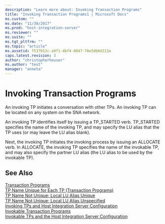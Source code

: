 ```yaml
---
description: "Learn more about: Invoking Transaction Programs"
title: "Invoking Transaction Programs1 | Microsoft Docs"
ms.custom: ""
ms.date: "11/30/2017"
ms.prod: "host-integration-server"
ms.reviewer: ""
ms.suite: ""
ms.tgt_pltfrm: ""
ms.topic: "article"
ms.assetid: f537012c-a9f1-4bf4-8047-78e5db0d213a
caps.latest.revision: 3
author: "christopherhouser"
ms.author: "test"
manager: "anneta"
---
```

# Invoking Transaction Programs
An invoking TP initiates a conversation with other TPs. An invoking TP can be located on any system on the SNA network.  
  
 An invoking TP identifies itself by issuing a TP_STARTED verb. TP_STARTED specifies the name of the invoking TP, and may specify the LU alias that the TP uses (or may leave the LU alias blank).  
  
 Next, the invoking TP initiates the invoking process by issuing an ALLOCATE verb. In ALLOCATE, the invoking TP specifies the name of the invokable TP, and may also specify the partner LU alias (the LU alias to be used by the invokable TP).  
  
## See Also  
 [Transaction Programs](../core/transaction-programs2.md)   
 [TP Name Unique for Each TP (Transaction Programs)](../core/tp-name-unique-for-each-tp-transaction-programs-1.md)   
 [TP Name Not Unique; Local LU Alias Unique](../core/tp-name-not-unique;-local-lu-alias-unique2.md)   
 [TP Name Not Unique; Local LU Alias Unspecified](../core/tp-name-not-unique;-local-lu-alias-unspecified2.md)   
 [Invoking TPs and Host Integration Server Configuration](../core/invoking-tps-and-host-integration-server-configuration1.md)   
 [Invokable Transaction Programs](../core/invokable-transaction-programs2.md)   
 [Invokable TPs and the Host Integration Server Configuration](../core/invokable-tps-and-the-host-integration-server-configuration1.md)
